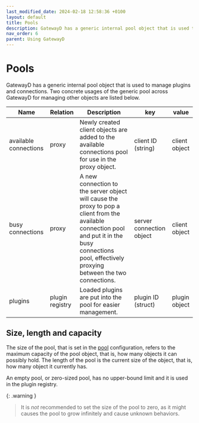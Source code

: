 ```yaml
---
last_modified_date: 2024-02-18 12:58:36 +0100
layout: default
title: Pools
description: GatewayD has a generic internal pool object that is used to manage plugins and connections.
nav_order: 6
parent: Using GatewayD
---
```


# Pools

GatewayD has a generic internal pool object that is used to manage plugins and connections. Two concrete usages of the generic pool across GatewayD for managing other objects are listed below.

| Name                  | Relation        | Description                                                                                                                                                                                              | key                      | value         |
| --------------------- | --------------- | -------------------------------------------------------------------------------------------------------------------------------------------------------------------------------------------------------- | ------------------------ | ------------- |
| available connections | proxy           | Newly created client objects are added to the available connections pool for use in the proxy object.                                                                                                    | client ID (string)       | client object |
| busy connections      | proxy           | A new connection to the server object will cause the proxy to pop a client from the available connection pool and put it in the busy connections pool, effectively proxying between the two connections. | server connection object | client object |
| plugins               | plugin registry | Loaded plugins are put into the pool for easier management.                                                                                                                                              | plugin ID (struct)       | plugin object |

## Size, length and capacity

The size of the pool, that is set in the [pool](/using-gatewayd/global-configuration/pools) configuration, refers to the maximum capacity of the pool object, that is, how many objects it can possibly hold. The length of the pool is the current size of the object, that is, how many object it currently has.

An empty pool, or zero-sized pool, has no upper-bound limit and it is used in the plugin registry.

{: .warning }
> It is *not* recommended to set the size of the pool to zero, as it might causes the pool to grow infinitely and cause unknown behaviors.
